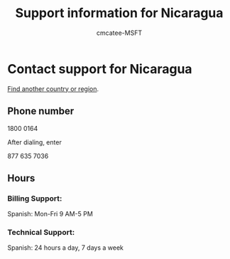 ﻿---                                
title: Support information for Nicaragua
author: cmcatee-MSFT
ms.author: cmcatee
manager: mnirkhe
audience: Admin
ms.topic: reference
ms.service: o365-administration
ms.collection: Adm_Support
localization_priority: Priority
description: Learn how to contact support for your country or region.
ROBOTS: NOINDEX, NOFOLLOW
---

# Contact support for Nicaragua

[Find another country or region](../contact-support-for-business-products.md).

## Phone number
1800 0164

After dialing, enter

877 635 7036

## Hours
### Billing Support:

Spanish: Mon-Fri 9 AM-5 PM

### Technical Support:

Spanish: 24 hours a day, 7 days a week